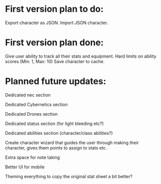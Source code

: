 # First version plan to do:
Export character as JSON.
Import JSON character.

# First version plan done:
Give user ability to track all their stats and equipment.
Hard limits on ability scores (Min: 1, Max: 10)
Save character to cache.

# Planned future updates:
Dedicated nec section

Dedicated Cybernetics section

Dedicated Drones section

Dedicated status section (for light bleeding etc?)

Dedicated abilities section (character/class abilities?)

Create character wizard that guides the user through making their character, gives them points to assign to stats etc.

Extra space for note taking

Better UI for mobile

Theming everything to copy the original stat sheet a bit better?
